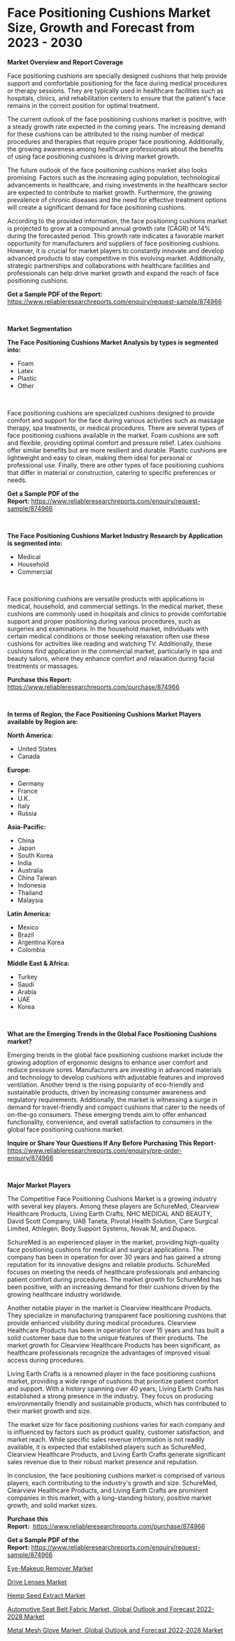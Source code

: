 <p><h1>Face Positioning Cushions Market Size, Growth and Forecast from 2023 - 2030</h1></p><p><strong>Market Overview and Report Coverage</strong></p>
<p><p>Face positioning cushions are specially designed cushions that help provide support and comfortable positioning for the face during medical procedures or therapy sessions. They are typically used in healthcare facilities such as hospitals, clinics, and rehabilitation centers to ensure that the patient's face remains in the correct position for optimal treatment.</p><p>The current outlook of the face positioning cushions market is positive, with a steady growth rate expected in the coming years. The increasing demand for these cushions can be attributed to the rising number of medical procedures and therapies that require proper face positioning. Additionally, the growing awareness among healthcare professionals about the benefits of using face positioning cushions is driving market growth.</p><p>The future outlook of the face positioning cushions market also looks promising. Factors such as the increasing aging population, technological advancements in healthcare, and rising investments in the healthcare sector are expected to contribute to market growth. Furthermore, the growing prevalence of chronic diseases and the need for effective treatment options will create a significant demand for face positioning cushions.</p><p>According to the provided information, the face positioning cushions market is projected to grow at a compound annual growth rate (CAGR) of 14% during the forecasted period. This growth rate indicates a favorable market opportunity for manufacturers and suppliers of face positioning cushions. However, it is crucial for market players to constantly innovate and develop advanced products to stay competitive in this evolving market. Additionally, strategic partnerships and collaborations with healthcare facilities and professionals can help drive market growth and expand the reach of face positioning cushions.</p></p>
<p><strong>Get a Sample PDF of the Report:</strong> <a href="https://www.reliableresearchreports.com/enquiry/request-sample/874966">https://www.reliableresearchreports.com/enquiry/request-sample/874966</a></p>
<p>&nbsp;</p>
<p><strong>Market Segmentation</strong></p>
<p><strong>The Face Positioning Cushions Market Analysis by types is segmented into:</strong></p>
<p><ul><li>Foam</li><li>Latex</li><li>Plastic</li><li>Other</li></ul></p>
<p>&nbsp;</p>
<p><p>Face positioning cushions are specialized cushions designed to provide comfort and support for the face during various activities such as massage therapy, spa treatments, or medical procedures. There are several types of face positioning cushions available in the market. Foam cushions are soft and flexible, providing optimal comfort and pressure relief. Latex cushions offer similar benefits but are more resilient and durable. Plastic cushions are lightweight and easy to clean, making them ideal for personal or professional use. Finally, there are other types of face positioning cushions that differ in material or construction, catering to specific preferences or needs.</p></p>
<p><strong>Get a Sample PDF of the Report:</strong>&nbsp;<a href="https://www.reliableresearchreports.com/enquiry/request-sample/874966">https://www.reliableresearchreports.com/enquiry/request-sample/874966</a></p>
<p>&nbsp;</p>
<p><strong>The Face Positioning Cushions Market Industry Research by Application is segmented into:</strong></p>
<p><ul><li>Medical</li><li>Household</li><li>Commercial</li></ul></p>
<p>&nbsp;</p>
<p><p>Face positioning cushions are versatile products with applications in medical, household, and commercial settings. In the medical market, these cushions are commonly used in hospitals and clinics to provide comfortable support and proper positioning during various procedures, such as surgeries and examinations. In the household market, individuals with certain medical conditions or those seeking relaxation often use these cushions for activities like reading and watching TV. Additionally, these cushions find application in the commercial market, particularly in spa and beauty salons, where they enhance comfort and relaxation during facial treatments or massages.</p></p>
<p><strong>Purchase this Report:</strong>&nbsp; <a href="https://www.reliableresearchreports.com/purchase/874966">https://www.reliableresearchreports.com/purchase/874966</a></p>
<p>&nbsp;</p>
<p><strong>In terms of Region, the Face Positioning Cushions Market Players available by Region are:</strong></p>
<p>
    <p> <strong> North America: </strong>
        <ul>
            <li>United States</li>
            <li>Canada</li>
        </ul>
        </p> 
    <p> <strong> Europe: </strong>
        <ul>
            <li>Germany</li>
            <li>France</li>
            <li>U.K.</li>
            <li>Italy</li>
            <li>Russia</li>
        </ul>
        </p> 
    <p> <strong> Asia-Pacific: </strong>
        <ul>
            <li>China</li>
            <li>Japan</li>
            <li>South Korea</li>
            <li>India</li>
            <li>Australia</li>
            <li>China Taiwan</li>
            <li>Indonesia</li>
            <li>Thailand</li>
            <li>Malaysia</li>
        </ul>
        </p> 
    <p> <strong> Latin America: </strong>
        <ul>
            <li>Mexico</li>
            <li>Brazil</li>
            <li>Argentina Korea</li>
            <li>Colombia</li>
        </ul>
        </p> 
    <p> <strong> Middle East & Africa: </strong>
        <ul>
            <li>Turkey</li>
            <li>Saudi</li>
            <li>Arabia</li>
            <li>UAE</li>
            <li>Korea</li>
        </ul>
    </p>
    </p>
<p>&nbsp;</p>
<p><strong>What are the Emerging Trends in the Global Face Positioning Cushions market?</strong></p>
<p><p>Emerging trends in the global face positioning cushions market include the growing adoption of ergonomic designs to enhance user comfort and reduce pressure sores. Manufacturers are investing in advanced materials and technology to develop cushions with adjustable features and improved ventilation. Another trend is the rising popularity of eco-friendly and sustainable products, driven by increasing consumer awareness and regulatory requirements. Additionally, the market is witnessing a surge in demand for travel-friendly and compact cushions that cater to the needs of on-the-go consumers. These emerging trends aim to offer enhanced functionality, convenience, and overall satisfaction to consumers in the global face positioning cushions market.</p></p>
<p><strong>Inquire or Share Your Questions If Any Before Purchasing This Report</strong>- <a href="https://www.reliableresearchreports.com/enquiry/pre-order-enquiry/874966">https://www.reliableresearchreports.com/enquiry/pre-order-enquiry/874966</a></p>
<p>&nbsp;</p>
<p><strong>Major Market Players</strong></p>
<p><p>The Competitive Face Positioning Cushions Market is a growing industry with several key players. Among these players are SchureMed, Clearview Healthcare Products, Living Earth Crafts, NHC MEDICAL AND BEAUTY, David Scott Company, UAB Taneta, Pivotal Health Solution, Care Surgical Limited, Athlegen, Body Support Systems, Novak M, and Dupaco.</p><p>SchureMed is an experienced player in the market, providing high-quality face positioning cushions for medical and surgical applications. The company has been in operation for over 30 years and has gained a strong reputation for its innovative designs and reliable products. SchureMed focuses on meeting the needs of healthcare professionals and enhancing patient comfort during procedures. The market growth for SchureMed has been positive, with an increasing demand for their cushions driven by the growing healthcare industry worldwide.</p><p>Another notable player in the market is Clearview Healthcare Products. They specialize in manufacturing transparent face positioning cushions that provide enhanced visibility during medical procedures. Clearview Healthcare Products has been in operation for over 15 years and has built a solid customer base due to the unique features of their products. The market growth for Clearview Healthcare Products has been significant, as healthcare professionals recognize the advantages of improved visual access during procedures.</p><p>Living Earth Crafts is a renowned player in the face positioning cushions market, providing a wide range of cushions that prioritize patient comfort and support. With a history spanning over 40 years, Living Earth Crafts has established a strong presence in the industry. They focus on producing environmentally friendly and sustainable products, which has contributed to their market growth and size.</p><p>The market size for face positioning cushions varies for each company and is influenced by factors such as product quality, customer satisfaction, and market reach. While specific sales revenue information is not readily available, it is expected that established players such as SchureMed, Clearview Healthcare Products, and Living Earth Crafts generate significant sales revenue due to their robust market presence and reputation.</p><p>In conclusion, the face positioning cushions market is comprised of various players, each contributing to the industry's growth and size. SchureMed, Clearview Healthcare Products, and Living Earth Crafts are prominent companies in this market, with a long-standing history, positive market growth, and solid market sizes.</p></p>
<p><strong>Purchase this Report:</strong>&nbsp;&nbsp;<a href="https://www.reliableresearchreports.com/purchase/874966">https://www.reliableresearchreports.com/purchase/874966</a></p>
<p></p>
<p><strong>Get a Sample PDF of the Report:</strong>&nbsp;<a href="https://www.reliableresearchreports.com/enquiry/request-sample/874966">https://www.reliableresearchreports.com/enquiry/request-sample/874966</a></p>
<p><p><a href="https://github.com/GroverBarry/Market-Research-Report-List-1/blob/main/eye-makeup-remover-market.md">Eye-Makeup Remover Market</a></p><p><a href="https://medium.com/@reportprime05/drive-lenses-market-size-growth-forecast-2023-2030-6473e557fc54">Drive Lenses Market</a></p><p><a href="https://www.reportprime.com/hemp-seed-extract-r6400">Hemp Seed Extract Market</a></p><p><a href="https://issuu.com/reportprime-2/docs/automotive-seat-belt-fabric-market-global-outlook-?fr=xKAE9_zU1NQ">Automotive Seat Belt Fabric Market, Global Outlook and Forecast 2022-2028 Market</a></p><p><a href="https://issuu.com/reportprime-2/docs/metal-mesh-glove-market-global-outlook-and-forecas?fr=xKAE9_zU1NQ">Metal Mesh Glove Market, Global Outlook and Forecast 2022-2028 Market</a></p></p>